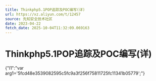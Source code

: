 ```yaml
---
title: Thinkphp5.1POP追踪及POC编写(详)
url: https://xz.aliyun.com/t/12457
source: 先知安全技术社区
date: 2023-04-22
fetch_date: 2025-10-04T11:32:09.069163
---
```


# Thinkphp5.1POP追踪及POC编写(详)

{"l1":"var arg1='5fcd48e3539082595c5fc9a3f256f75811725fc11341b05779';"}